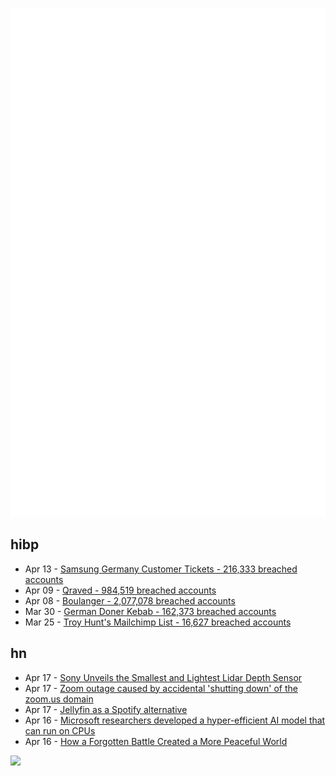 ![Metrics](https://raw.githubusercontent.com/phixion/phixion/master/metrics.svg)

## hibp

<!--
for https://github.com/phixion/phixion/blob/main/.github/workflows/feeds.yml
-->
<!--START_SECTION:haveibeenpwnd-->
- Apr 13 - [Samsung Germany Customer Tickets - 216,333 breached accounts](https://haveibeenpwned.com/PwnedWebsites#SamsungGermany)
- Apr 09 - [Qraved - 984,519 breached accounts](https://haveibeenpwned.com/PwnedWebsites#Qraved)
- Apr 08 - [Boulanger - 2,077,078 breached accounts](https://haveibeenpwned.com/PwnedWebsites#Boulanger)
- Mar 30 - [German Doner Kebab - 162,373 breached accounts](https://haveibeenpwned.com/PwnedWebsites#GermanDonerKebab)
- Mar 25 - [Troy Hunt's Mailchimp List - 16,627 breached accounts](https://haveibeenpwned.com/PwnedWebsites#TroyHuntMailchimpList)
<!--END_SECTION:haveibeenpwnd-->

## hn

<!--
for https://github.com/phixion/phixion/blob/main/.github/workflows/feeds.yml
-->
<!--START_SECTION:hn-->
- Apr 17 - [Sony Unveils the Smallest and Lightest Lidar Depth Sensor](https://petapixel.com/2025/04/15/sony-unveils-the-worlds-smallest-and-lightest-lidar-depth-sensor/)
- Apr 17 - [Zoom outage caused by accidental 'shutting down' of the zoom.us domain](https://status.zoom.us/incidents/pw9r9vnq5rvk)
- Apr 17 - [Jellyfin as a Spotify alternative](https://coppolaemilio.com/entries/i-left-spotify-what-happened-next/)
- Apr 16 - [Microsoft researchers developed a hyper-efficient AI model that can run on CPUs](https://techcrunch.com/2025/04/16/microsoft-researchers-say-theyve-developed-a-hyper-efficient-ai-model-that-can-run-on-cpus/)
- Apr 16 - [How a Forgotten Battle Created a More Peaceful World](https://worldhistory.substack.com/p/how-a-forgotten-battle-created-a)
<!--END_SECTION:hn-->

<!--
for https://yhype.me
-->
![](https://hit.yhype.me/github/profile?user_id=13013670)
